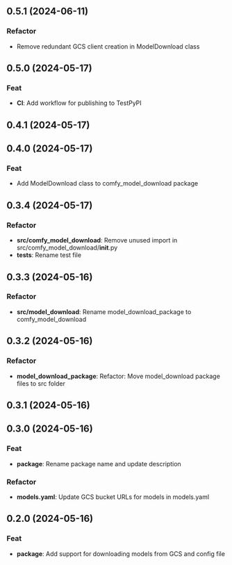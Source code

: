 ## 0.5.1 (2024-06-11)

### Refactor

- Remove redundant GCS client creation in ModelDownload class

## 0.5.0 (2024-05-17)

### Feat

- **CI**: Add workflow for publishing to TestPyPI

## 0.4.1 (2024-05-17)

## 0.4.0 (2024-05-17)

### Feat

- Add ModelDownload class to comfy_model_download package

## 0.3.4 (2024-05-17)

### Refactor

- **src/comfy_model_download**: Remove unused import in src/comfy_model_download/__init__.py
- **tests**: Rename test file

## 0.3.3 (2024-05-16)

### Refactor

- **src/model_download**: Rename model_download_package to comfy_model_download

## 0.3.2 (2024-05-16)

### Refactor

- **model_download_package**: Refactor: Move model_download package files to src folder

## 0.3.1 (2024-05-16)

## 0.3.0 (2024-05-16)

### Feat

- **package**: Rename package name and update description

### Refactor

- **models.yaml**: Update GCS bucket URLs for models in models.yaml

## 0.2.0 (2024-05-16)

### Feat

- **package**: Add support for downloading models from GCS and config file
